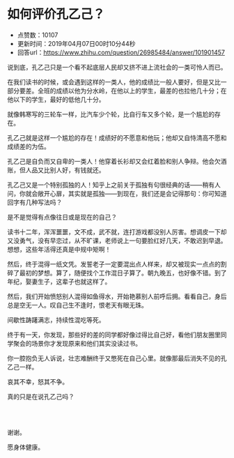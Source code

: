 # 如何评价孔乙己？
- 点赞数：10107
- 更新时间：2019年04月07日00时10分44秒
- 回答url：https://www.zhihu.com/question/26985484/answer/101901457
<body>
 <p data-pid="3RoJj38G">说到底，孔乙己只是一个看不起底层人民却又挤不进上流社会的一类可怜人而已。</p>
 <p data-pid="jXroPUMQ">在我们读书的时候，或会遇到这样的一类人，他的成绩比一般人要好，但是又比一部分要差。全班的成绩以他为分水岭，在他以上的学生，最差的也拉他几十分；在他以下的学生，最好的低他几十分。</p>
 <p data-pid="n3OhM-c4">就像韩寒写的三轮车一样，比汽车少个轮，比自行车又多个轮，是一个尴尬的存在。</p>
 <p data-pid="YnQ0rxv4">孔乙己就是这样一个尴尬的存在！成绩好的不愿意和他玩；他却又自恃清高不愿和成绩差的为伍。</p>
 <p data-pid="lnkaznD7">孔乙己是自负而又自卑的一类人！他穿着长衫却又会红着脸和别人争辩。他会欠酒账，但人品又比别人好，有钱就还。</p>
 <p data-pid="QiIxt7Vm">孔乙己又是一个特别孤独的人！知乎上之前关于孤独有句很经典的话——稍有人问，你就会敞开心扉，其实就是孤独——到现在，我们还是会记得那句：你可知道回字有几种写法吗？</p>
 <p data-pid="vD4hT4fL">是不是觉得有点像往日或是现在的自己？</p>
 <p data-pid="xrSKNpDt">读书十二年，浑浑噩噩，文不成，武不就，连打游戏都没别人厉害。想调皮一下却又没勇气，没有早恋过，从不旷课，老师说上一句要脸红好几天，不敢迟到早退。想想，这些年活得还真是中规中矩啊！</p>
 <p data-pid="zsKGZt4Y">然后，终于混得一纸文凭。发誓老子一定要混出点人样来，却又被现实一点点的割碎了最初的梦想。算了，随便找个工作混日子算了。朝九晚五，也好像不错。到了年纪，娶妻生子，这辈子也就这样了。</p>
 <p data-pid="NINyhDCz">然后，我们开始愤怒别人混得如鱼得水，开始艳慕别人前呼后拥。看看自己，身后总是空无一人。叹自己生不逢时，恨老天有眼无珠。</p>
 <p data-pid="3t4sUUlM">间歇性踌躇满志，持续性混吃等死。</p>
 <p data-pid="DYtWGX1P">终于有一天，你发现，那些好的差的同学都好像过得比自己好，看他们朋友圈里同学聚会的场景你才发现原来和他们其实没读过书。</p>
 <p data-pid="gl3kqSyk">你一腔抱负无人诉说，壮志难酬终于又憋死在自己心里。就像那最后消失不见的孔乙己一样。</p>
 <p data-pid="wVT78qIB">哀其不幸，怒其不争。</p>
 <p data-pid="sMXrlyBF">真的只是在说孔乙己吗？</p>
 <p><br><br></p>
 <p data-pid="v3rBsv7e">谢谢。</p>
 <p data-pid="aQxPTPFu">愿身体健康。</p>
 <p></p>
</body>